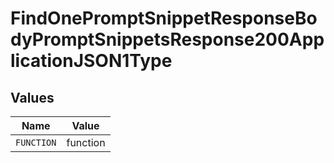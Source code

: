 # FindOnePromptSnippetResponseBodyPromptSnippetsResponse200ApplicationJSON1Type


## Values

| Name       | Value      |
| ---------- | ---------- |
| `FUNCTION` | function   |